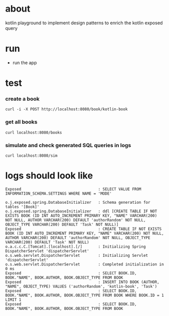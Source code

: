 # about
kotlin playground to implement design patterns to enrich the kotlin exposed query
# run
* run the app
# test
### create a book
```curl -i -X POST http://localhost:8080/book/kotlin-book```
### get all books
```curl localhost:8080/books```
### simulate and check generated SQL queries in logs
```curl localhost:8080/sim```

# logs should look like
```
Exposed                                  : SELECT VALUE FROM INFORMATION_SCHEMA.SETTINGS WHERE NAME = 'MODE'

o.j.exposed.spring.DatabaseInitializer   : Schema generation for tables '[Book]'
o.j.exposed.spring.DatabaseInitializer   : ddl [CREATE TABLE IF NOT EXISTS BOOK (ID INT AUTO_INCREMENT PRIMARY KEY, "NAME" VARCHAR(200) NOT NULL, AUTHOR VARCHAR(200) DEFAULT 'authorRandom' NOT NULL, OBJECT_TYPE VARCHAR(200) DEFAULT 'Task' NOT NULL)]
Exposed                                  : CREATE TABLE IF NOT EXISTS BOOK (ID INT AUTO_INCREMENT PRIMARY KEY, "NAME" VARCHAR(200) NOT NULL, AUTHOR VARCHAR(200) DEFAULT 'authorRandom' NOT NULL, OBJECT_TYPE VARCHAR(200) DEFAULT 'Task' NOT NULL)
o.a.c.c.C.[Tomcat].[localhost].[/]       : Initializing Spring DispatcherServlet 'dispatcherServlet'
o.s.web.servlet.DispatcherServlet        : Initializing Servlet 'dispatcherServlet'
o.s.web.servlet.DispatcherServlet        : Completed initialization in 0 ms
Exposed                                  : SELECT BOOK.ID, BOOK."NAME", BOOK.AUTHOR, BOOK.OBJECT_TYPE FROM BOOK
Exposed                                  : INSERT INTO BOOK (AUTHOR, "NAME", OBJECT_TYPE) VALUES ('authorRandom', 'kotlin-book', 'Task')
Exposed                                  : SELECT BOOK.ID, BOOK."NAME", BOOK.AUTHOR, BOOK.OBJECT_TYPE FROM BOOK WHERE BOOK.ID = 1 LIMIT 1
Exposed                                  : SELECT BOOK.ID, BOOK."NAME", BOOK.AUTHOR, BOOK.OBJECT_TYPE FROM BOOK
```



